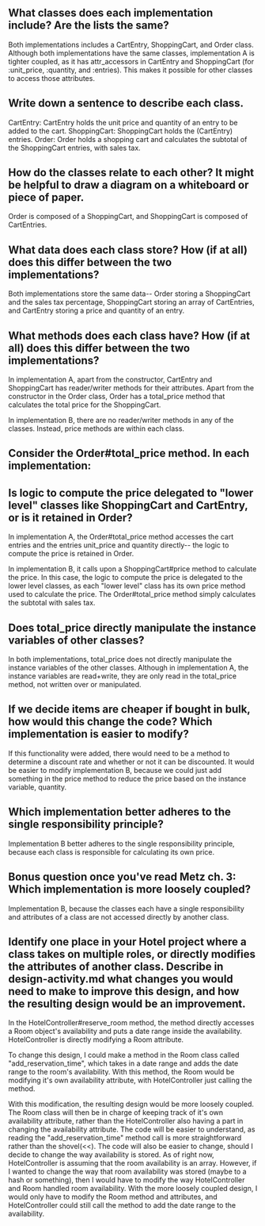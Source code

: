 ## What classes does each implementation include? Are the lists the same?
Both implementations includes a CartEntry, ShoppingCart, and Order class. Although both implementations have the same classes, implementation A is tighter coupled, as it has attr_accessors in CartEntry and ShoppingCart (for :unit_price, :quantity, and :entries). This makes it possible for other classes to access those attributes.

## Write down a sentence to describe each class.
CartEntry: CartEntry holds the unit price and quantity of an entry to be added to the cart. 
ShoppingCart: ShoppingCart holds the (CartEntry) entries.
Order: Order holds a shopping cart and calculates the subtotal of the ShoppingCart entries, with sales tax.

## How do the classes relate to each other? It might be helpful to draw a diagram on a whiteboard or piece of paper.
Order is composed of a ShoppingCart, and ShoppingCart is composed of CartEntries. 

## What data does each class store? How (if at all) does this differ between the two implementations?
Both implementations store the same data-- Order storing a ShoppingCart and the sales tax percentage, ShoppingCart storing an array of CartEntries, and CartEntry storing a price and quantity of an entry.

## What methods does each class have? How (if at all) does this differ between the two implementations?
In implementation A, apart from the constructor, CartEntry and ShoppingCart has reader/writer methods for their attributes. Apart from the constructor in the Order class, Order has a total_price method that calculates the total price for the ShoppingCart.

In implementation B, there are no reader/writer methods in any of the classes. Instead, price methods are within each class.

## Consider the Order#total_price method. In each implementation: 
  ## Is logic to compute the price delegated to "lower level" classes like ShoppingCart and CartEntry, or is it retained in Order?
  In implementation A, the Order#total_price method accesses the cart entries and the entries unit_price and quantity directly-- the logic to compute the price is retained in Order. 
  
  In implementation B, it calls upon a ShoppingCart#price method to calculate the price. In this case, the logic to compute the price is delegated to the lower level classes, as each "lower level" class has its own price method used to calculate the price. The Order#total_price method simply calculates the subtotal with sales tax. 

  ## Does total_price directly manipulate the instance variables of other classes?
  In both implementations, total_price does not directly manipulate the instance variables of the other classes. Although in implementation A, the instance variables are read+write, they are only read in the total_price method, not written over or manipulated.

## If we decide items are cheaper if bought in bulk, how would this change the code? Which implementation is easier to modify?
If this functionality were added, there would need to be a method to determine a discount rate and whether or not it can be discounted. It would be easier to modify implementation B, because we could just add something in the price method to reduce the price based on the instance variable, quantity.

## Which implementation better adheres to the single responsibility principle?
Implementation B better adheres to the single responsibility principle, because each class is responsible for calculating its own price.

## Bonus question once you've read Metz ch. 3: Which implementation is more loosely coupled?
Implementation B, because the classes each have a single responsibility and attributes of a class are not accessed directly by another class.

## Identify one place in your Hotel project where a class takes on multiple roles, or directly modifies the attributes of another class. Describe in design-activity.md what changes you would need to make to improve this design, and how the resulting design would be an improvement.
In the HotelController#reserve_room method, the method directly accesses a Room object's availability and puts a date range inside the availability. HotelController is directly modifying a Room attribute. 

To change this design, I could make a method in the Room class called "add_reservation_time", which takes in a date range and adds the date range to the room's availability. With this method, the Room would be modifying it's own availability attribute, with HotelController just calling the method.

With this modification, the resulting design would be more loosely coupled. The Room class will then be in charge of keeping track of it's own availability attribute, rather than the HotelController also having a part in changing the availability attribute. The code will be easier to understand, as reading the "add_reservation_time" method call is more straightforward rather than the shovel(<<). The code will also be easier to change, should I decide to change the way availability is stored. As of right now, HotelController is assuming that the room availability is an array. However, if I wanted to change the way that room availability was stored (maybe to a hash or something), then I would have to modify the way HotelController and Room handled room availability. With the more loosely coupled design, I would only have to modify the Room method and attributes, and HotelController could still call the method to add the date range to the availability.
